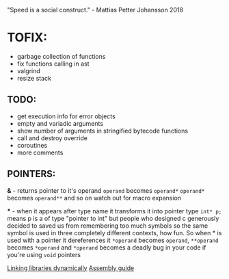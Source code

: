 "Speed is a social construct." - Mattias Petter Johansson 2018

# TOFIX:
- garbage collection of functions
- fix functions calling in ast
- valgrind
- resize stack

## TODO:
- get execution info for error objects
- empty and variadic arguments
- show number of arguments in stringified bytecode functions
- call and destroy override
- coroutines
- more comments

## POINTERS:
**&** - returns pointer to it's operand
    `operand` becomes `operand*`
    `operand*` becomes `operand**`
    and so on
    watch out for macro expansion

**\*** - when it appears after type name it transforms it into pointer type 
    `int* p;` means p is a of type "pointer to int" 
    but people who designed c generously decided to saved us from remembering too much symbols so the same symbol is used in three completely different contexts, how fun. So when * is used with a pointer it dereferences it 
    `*operand` becomes `operand`, `**operand` becomes `*operand` 
    and `*operand` becomes a deadly bug in your code if you're using `void`  pointers 

[Linking libraries dynamically](https://github.com/alainfrisch/flexdll)
[Assembly guide](http://www.cs.virginia.edu/~evans/cs216/guides/x86.html)